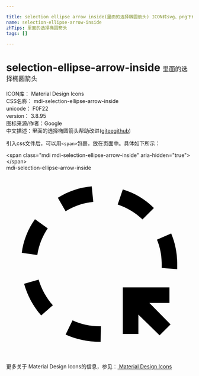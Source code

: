 ```yaml
---

title: selection ellipse arrow inside(里面的选择椭圆箭头) ICON转svg、png下载
name: selection-ellipse-arrow-inside
zhTips: 里面的选择椭圆箭头
tags: []

---
```


# selection-ellipse-arrow-inside  <small style="font-size: 60%;font-weight: 100">里面的选择椭圆箭头</small>


<div class="detail-page">
<p>
<span>
ICON库：
<span class="badge-secondary badge">Material Design Icons</span> 
</span>
<br/>
<span>
CSS名称：
<span class="badge-secondary badge">mdi-selection-ellipse-arrow-inside</span> 
</span>
<br/>
<span>
unicode：
<span class="badge-secondary badge">F0F22</span> 
<copy-btn content='F0F22' btn-title=""></copy-btn>
<copy-btn :content='String.fromCodePoint(parseInt("F0F22", 16))' btn-title="复制U"></copy-btn>
</span>
<br/>
<span>
version：
<span class="badge-secondary badge">3.8.95</span> 
</span>
<br/>
<span>图标来源/作者：<span class="badge-light badge">Google</span></span> 
<br/>
<span class="zh-detail">中文描述：<span class="badge-primary badge">里面的选择椭圆箭头</span><span class="help-link"><span>帮助改进</span>(<a href="https://gitee.com/liuwave/icon-helper/edit/master/json/material/selection-ellipse-arrow-inside.json" target="_blank" rel="noopener noreferrer">gitee</a><a href="https://github.com/liuwave/icon-helper/edit/master/json/material/selection-ellipse-arrow-inside.json" target="_blank" rel="noopener noreferrer">github</a></span>)</span><br/>
</p>
</div>
<div class="alert alert-dark">
  <i class="mdi mdi-selection-ellipse-arrow-inside mdi-48px"></i>
  <i class="mdi mdi-selection-ellipse-arrow-inside mdi-36px"></i>
  <i class="mdi mdi-selection-ellipse-arrow-inside mdi-24px"></i>
  <i class="mdi mdi-selection-ellipse-arrow-inside mdi-18px"></i>
</div>
<div>
  <p>引入css文件后，可以用<code>&lt;span&gt;</code>包裹，放在页面中。具体如下所示：    
  </p>
  <div class="alert alert-primary" style="font-size: 14px">
    &lt;span class="mdi mdi-selection-ellipse-arrow-inside" aria-hidden="true"&gt;&lt;/span&gt;
    <copy-btn content='<span class="mdi mdi-selection-ellipse-arrow-inside" aria-hidden="true"></span>'></copy-btn>
  </div>
  <div class="alert alert-secondary">
    <i class="mdi mdi-selection-ellipse-arrow-inside"
    style="font-size: 24px"
    aria-hidden="true"></i> mdi-selection-ellipse-arrow-inside
    <copy-btn content="mdi-selection-ellipse-arrow-inside" btn-title="复制图标名称"></copy-btn>
  </div>
</div>
<div id="svg" class="svg-wrap">
<svg xmlns="http://www.w3.org/2000/svg" viewBox="0 0 24 24"><path d="M11.2 4C9.94 4.12 8.72 4.53 7.64 5.2L6.64 3.47C7.95 2.64 9.45 2.13 11 2M17.53 6.25C16.62 5.39 15.53 4.73 14.34 4.33L15 2.39C16.5 2.84 17.89 3.66 19 4.78M5.34 7.41C4.64 8.44 4.19 9.6 4 10.83L2 10.55C2.2 9 2.79 7.5 3.7 6.23M22 12V12.66L20 12.5V12C20 10.92 19.81 9.86 19.39 8.86L21.22 8.06C21.75 9.31 22 10.65 22 12M6 17.3L4.5 18.61C3.47 17.43 2.72 16.04 2.3 14.53L4.17 14C4.53 15.22 5.16 16.35 6 17.3M12.14 22H12C10.5 22 9 21.68 7.64 21.07L8.53 19.24C9.62 19.75 10.8 20 12 20H12.19M17 21H15V15H21V17H18.42L21.14 19.76L19.73 21.17L17 18.5" /></svg>
</div>
<detail full-name='mdi-selection-ellipse-arrow-inside'></detail>
    
<div><p>更多关于 Material Design Icons的信息，参见：<a target="_blank" href="https://iconhelper.cn/material.html"> Material Design Icons</a>
</p></div>
